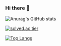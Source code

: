 ### Hi there 👋
![Anurag's GitHub stats](https://github-readme-stats.vercel.app/api?username=swKDH&show_icons=true&theme=solarized-light)


[![solved.ac tier](http://mazassumnida.wtf/api/generate_badge?boj=531kdh)](https://solved.ac/wlddj14)

[![Top Langs](https://github-readme-stats.vercel.app/api/top-langs/?username=swKDH&layout=compact)](https://github.com/swKDH/github-readme-stats)

<!--
**swKDH/swKDH** is a ✨ _special_ ✨ repository because its `README.md` (this file) appears on your GitHub profile.

Here are some ideas to get you started:

- 🔭 I’m currently working on ...
- 🌱 I’m currently learning ...
- 👯 I’m looking to collaborate on ...
- 🤔 I’m looking for help with ...
- 💬 Ask me about ...
- 📫 How to reach me: ...
- 😄 Pronouns: ...
- ⚡ Fun fact: ...
-->
